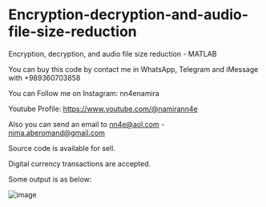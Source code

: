# Encryption-decryption-and-audio-file-size-reduction
Encryption, decryption, and audio file size reduction - MATLAB

You can buy this code by contact me in WhatsApp, Telegram and iMessage with +989360703858

You can Follow me on Instagram: nn4enamira

Youtube Profile: https://www.youtube.com/@namirann4e

Also you can send an email to nn4e@aol.com - nima.aberomand@gmail.com

Source code is available for sell.

Digital currency transactions are accepted.

Some output is as below:

![image](https://github.com/user-attachments/assets/392f83b5-ceee-4bd1-944a-58cecac7e4a0)
